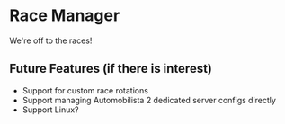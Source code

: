 # Race Manager

We're off to the races!

## Future Features (if there is interest)

 - Support for custom race rotations
 - Support managing Automobilista 2 dedicated server configs directly
 - Support Linux?